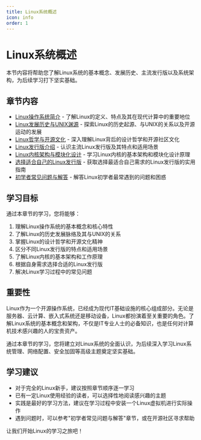 ```yaml
---
title: Linux系统概述
icon: info
order: 1
---
```


# Linux系统概述

本节内容将帮助您了解Linux系统的基本概念、发展历史、主流发行版以及系统架构，为后续学习打下坚实基础。

## 章节内容

- [Linux操作系统简介](./01-Linux操作系统简介.md) - 了解Linux的定义、特点及其在现代计算中的重要地位
- [Linux发展历史与UNIX渊源](./02-Linux发展历史与UNIX渊源.md) - 探索Linux的历史起源、与UNIX的关系以及开源运动的发展
- [Linux哲学与开源文化](./03-Linux哲学与开源文化.md) - 深入理解Linux背后的设计哲学和开源社区文化
- [Linux发行版介绍](./04-Linux发行版介绍.md) - 认识主流Linux发行版及其特点和适用场景
- [Linux内核架构与模块化设计](./05-Linux内核架构与模块化设计.md) - 学习Linux内核的基本架构和模块化设计原理
- [选择适合自己的Linux发行版](./06-选择适合自己的Linux发行版.md) - 获取选择最适合自己需求的Linux发行版的实用指南
- [初学者常见问题与解答](./07-初学者常见问题与解答.md) - 解答Linux初学者最常遇到的问题和困惑

## 学习目标

通过本章节的学习，您将能够：

1. 理解Linux操作系统的基本概念和核心特性
2. 了解Linux的历史发展脉络及其与UNIX的关系
3. 掌握Linux的设计哲学和开源文化精神
4. 区分不同Linux发行版的特点和适用场景
5. 了解Linux内核的基本架构和工作原理
6. 根据自身需求选择合适的Linux发行版
7. 解决Linux学习过程中的常见问题

## 重要性

Linux作为一个开源操作系统，已经成为现代IT基础设施的核心组成部分。无论是服务器、云计算、嵌入式系统还是移动设备，Linux都扮演着至关重要的角色。了解Linux系统的基本概念和架构，不仅是IT专业人士的必备知识，也是任何对计算机技术感兴趣的人的宝贵资产。

通过本章节的学习，您将建立对Linux系统的全面认识，为后续深入学习Linux系统管理、网络配置、安全加固等高级主题奠定坚实基础。

## 学习建议

- 对于完全的Linux新手，建议按照章节顺序逐一学习
- 已有一定Linux使用经验的读者，可以选择性地阅读感兴趣的主题
- 实践是最好的学习方法，建议在学习过程中安装一个Linux虚拟机进行实际操作
- 遇到问题时，可以参考"初学者常见问题与解答"章节，或在开源社区寻求帮助

让我们开始Linux的学习之旅吧！